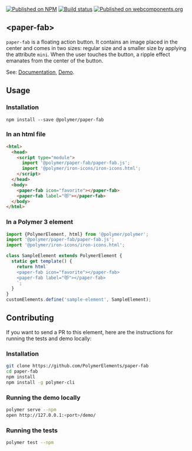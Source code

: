 [![Published on NPM](https://img.shields.io/npm/v/@polymer/paper-fab.svg)](https://www.npmjs.com/package/@polymer/paper-fab)
[![Build status](https://travis-ci.org/PolymerElements/paper-fab.svg?branch=master)](https://travis-ci.org/PolymerElements/paper-fab)
[![Published on webcomponents.org](https://img.shields.io/badge/webcomponents.org-published-blue.svg)](https://webcomponents.org/element/@polymer/paper-fab)

## &lt;paper-fab&gt;
`paper-fab` is a floating action button. It contains an image placed in the center and
comes in two sizes: regular size and a smaller size by applying the attribute `mini`. When
the user touches the button, a ripple effect emanates from the center of the button.

See: [Documentation](https://www.webcomponents.org/element/@polymer/paper-fab),
  [Demo](https://www.webcomponents.org/element/@polymer/paper-fab/demo/demo/index.html).

## Usage

### Installation
```
npm install --save @polymer/paper-fab
```

### In an html file
```html
<html>
  <head>
    <script type="module">
      import '@polymer/paper-fab/paper-fab.js';
      import '@polymer/iron-icons/iron-icons.html';
    </script>
  </head>
  <body>
    <paper-fab icon="favorite"></paper-fab>
    <paper-fab label="😻"></paper-fab>
  </body>
</html>
```

### In a Polymer 3 element
```js
import {PolymerElement, html} from '@polymer/polymer';
import '@polymer/paper-fab/paper-fab.js';
import '@polymer/iron-icons/iron-icons.html';

class SampleElement extends PolymerElement {
  static get template() {
    return html`
    <paper-fab icon="favorite"></paper-fab>
    <paper-fab label="😻"></paper-fab>
    `;
  }
}
customElements.define('sample-element', SampleElement);
```

## Contributing
If you want to send a PR to this element, here are
the instructions for running the tests and demo locally:

### Installation
```sh
git clone https://github.com/PolymerElements/paper-fab
cd paper-fab
npm install
npm install -g polymer-cli
```

### Running the demo locally
```sh
polymer serve --npm
open http://127.0.0.1:<port>/demo/
```

### Running the tests
```sh
polymer test --npm
```
